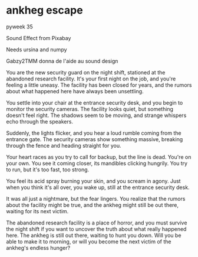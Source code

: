 # ankheg escape
 pyweek 35



Sound Effect from Pixabay

Needs ursina and numpy

Gabzy2TMM donna de l'aide au sound design


You are the new security guard on the night shift, stationed at the abandoned research facility. It's your first night on the job, and you're feeling a little uneasy. The facility has been closed for years, and the rumors about what happened here have always been unsettling.

You settle into your chair at the entrance security desk, and you begin to monitor the security cameras. The facility looks quiet, but something doesn't feel right. The shadows seem to be moving, and strange whispers echo through the speakers.

Suddenly, the lights flicker, and you hear a loud rumble coming from the entrance gate. The security cameras show something massive, breaking through the fence and heading straight for you.

Your heart races as you try to call for backup, but the line is dead. You're on your own. You see it coming closer, its mandibles clicking hungrily. You try to run, but it's too fast, too strong.

You feel its acid spray burning your skin, and you scream in agony. Just when you think it's all over, you wake up, still at the entrance security desk.

It was all just a nightmare, but the fear lingers. You realize that the rumors about the facility might be true, and the ankheg might still be out there, waiting for its next victim.

The abandoned research facility is a place of horror, and you must survive the night shift if you want to uncover the truth about what really happened here. The ankheg is still out there, waiting to hunt you down. Will you be able to make it to morning, or will you become the next victim of the ankheg's endless hunger?